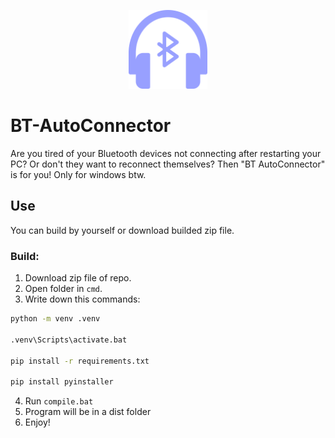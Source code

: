 <p align="center">
  <img width="25%" src="https://github.com/Kanezal/BT-AutoConnector/blob/main/img/icon.png?raw=true" alt="BT-AutoConnector Logo"/>
</p>


# BT-AutoConnector
Are you tired of your Bluetooth devices not connecting after restarting your PC? Or don't they want to reconnect themselves? Then "BT AutoConnector" is for you! Only for windows btw.

## Use
You can build by yourself or download builded zip file.

### Build:
1. Download zip file of repo.
2. Open folder in `cmd`.
3. Write down this commands: 
```bash
python -m venv .venv

.venv\Scripts\activate.bat

pip install -r requirements.txt

pip install pyinstaller
```
4. Run `compile.bat`
5. Program will be in a dist folder
6. Enjoy!
